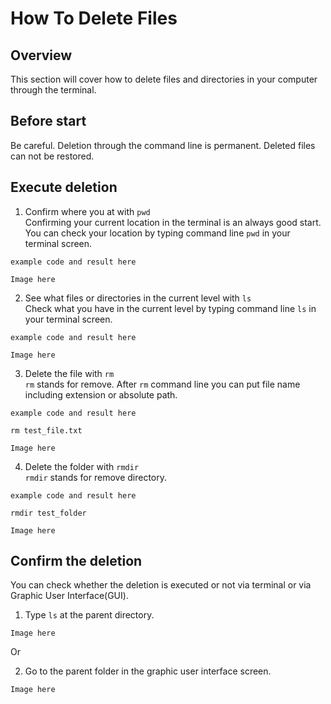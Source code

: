# How To Delete Files

## Overview

This section will cover how to delete files and directories in your computer through the terminal.

## Before start

Be careful. Deletion through the command line is permanent. Deleted files can not be restored.

## Execute deletion

1. Confirm where you at with `pwd` \
   Confirming your current location in the terminal is an always good start. You can check your location by typing command line `pwd` in your terminal screen.

```
example code and result here
```

```
Image here
```

2. See what files or directories in the current level with `ls` \
   Check what you have in the current level by typing command line `ls` in your terminal screen.

```
example code and result here
```

```
Image here
```

3. Delete the file with `rm` \
   `rm` stands for remove. After `rm` command line you can put file name including extension or absolute path.

```
example code and result here

rm test_file.txt
```

```
Image here
```

4. Delete the folder with `rmdir` \
   `rmdir` stands for remove directory.

```
example code and result here

rmdir test_folder
```

```
Image here
```

## Confirm the deletion

You can check whether the deletion is executed or not via terminal or via Graphic User Interface(GUI).

1. Type `ls` at the parent directory.

```
Image here
```

Or

2. Go to the parent folder in the graphic user interface screen.

```
Image here
```
